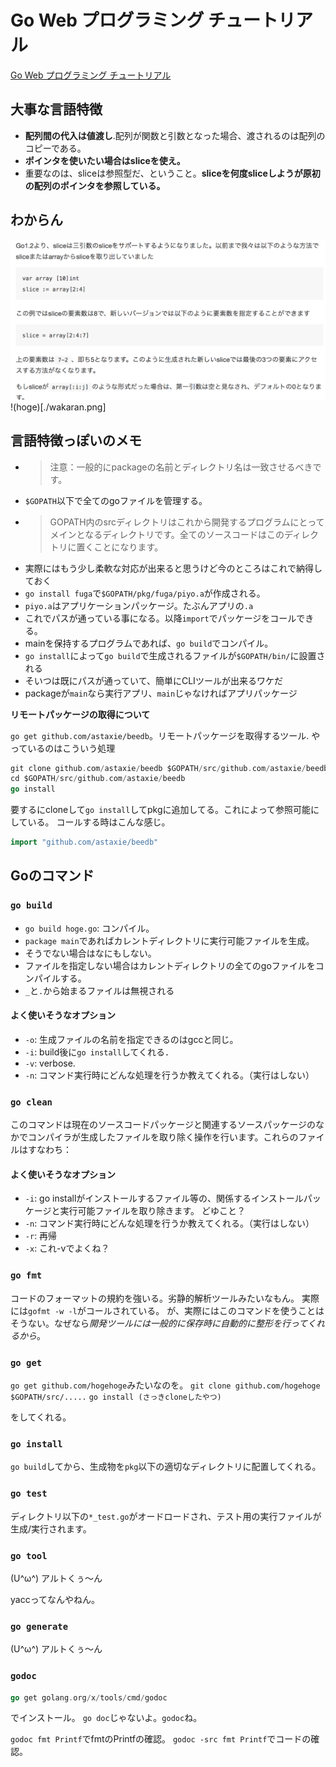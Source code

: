 # Go Web プログラミング チュートリアル

[Go Web プログラミング チュートリアル 
](https://astaxie.gitbooks.io/build-web-application-with-golang/content/ja/index.html)

## 大事な言語特徴

- **配列間の代入は値渡し**.配列が関数と引数となった場合、渡されるのは配列のコピーである。
- **ポインタを使いたい場合はsliceを使え。**
- 重要なのは、sliceは参照型だ、ということ。**sliceを何度sliceしようが原初の配列のポインタを参照している。**

## わからん

![hoge](./wakaran.png)
!(hoge)[./wakaran.png]



## 言語特徴っぽいのメモ

 - >注意：一般的にpackageの名前とディレクトリ名は一致させるべきです。
 - `$GOPATH`以下で全てのgoファイルを管理する。
  - >GOPATH内のsrcディレクトリはこれから開発するプログラムにとってメインとなるディレクトリです。全てのソースコードはこのディレクトリに置くことになります。
  - 実際にはもう少し柔軟な対応が出来ると思うけど今のところはこれで納得しておく
 - `go install fuga`で`$GOPATH/pkg/fuga/piyo.a`が作成される。
  - `piyo.a`はアプリケーションパッケージ。たぶんアプリの`.a`
  - これでパスが通っている事になる。以降`import`でパッケージをコールできる。
 - mainを保持するプログラムであれば、`go build`でコンパイル。
  - `go install`によって`go build`で生成されるファイルが`$GOPATH/bin/`に設置される
 - そいつは既にパスが通っていて、簡単にCLIツールが出来るワケだ
 - packageが`main`なら実行アプリ、`main`じゃなければアプリパッケージ
 
**リモートパッケージの取得について**

`go get github.com/astaxie/beedb`。リモートパッケージを取得するツール.
やっているのはこういう処理
```go
git clone github.com/astaxie/beedb $GOPATH/src/github.com/astaxie/beedb
cd $GOPATH/src/github.com/astaxie/beedb
go install
```
要するにcloneして`go install`してpkgに追加してる。これによって参照可能にしている。
コールする時はこんな感じ。

```go
import "github.com/astaxie/beedb"
```

## Goのコマンド
 
### `go build`

 - `go build hoge.go`: コンパイル。
 - `package main`であればカレントディレクトリに実行可能ファイルを生成。
 - そうでない場合はなにもしない。
 - ファイルを指定しない場合はカレントディレクトリの全てのgoファイルをコンパイルする。
 - `_`と`.`から始まるファイルは無視される
 
#### よく使いそうなオプション
 
 - `-o`: 生成ファイルの名前を指定できるのはgccと同じ。
 - `-i`: build後に`go install`してくれる．
 - `-v`: verbose.
 - `-n`: コマンド実行時にどんな処理を行うか教えてくれる。（実行はしない）
 
 
### `go clean`
このコマンドは現在のソースコードパッケージと関連するソースパッケージのなかでコンパイラが生成したファイルを取り除く操作を行います。これらのファイルはすなわち：
 
#### よく使いそうなオプション
 
 - `-i`: go installがインストールするファイル等の、関係するインストールパッケージと実行可能ファイルを取り除きます。
 どゆこと？
 - `-n`: コマンド実行時にどんな処理を行うか教えてくれる。（実行はしない）
 - `-r`: 再帰
 - `-x`: これ-vでよくね？
 
  
### `go fmt`

コードのフォーマットの規約を強いる。劣静的解析ツールみたいなもん。
実際には`gofmt -w -l`がコールされている。
が、実際にはこのコマンドを使うことはそうない。なぜなら*開発ツールには一般的に保存時に自動的に整形を行ってくれるから*。

### `go get`
`go get github.com/hogehoge`みたいなのを。
`git clone github.com/hogehoge $GOPATH/src/.....`
`go install (さっきcloneしたやつ)`

をしてくれる。


### `go install`
`go build`してから、生成物を`pkg`以下の適切なディレクトリに配置してくれる。



### `go test`
ディレクトリ以下の`*_test.go`がオードロードされ、テスト用の実行ファイルが生成/実行されます。

### `go tool`

(U^ω^) アルトくぅ〜ん

yaccってなんやねん。


### `go generate`
(U^ω^) アルトくぅ〜ん

### `godoc`
```go
go get golang.org/x/tools/cmd/godoc
```
でインストール。
`go doc`じゃないよ。`godoc`ね。

`godoc fmt Printf`でfmtのPrintfの確認。
`godoc -src fmt Printf`でコードの確認。




